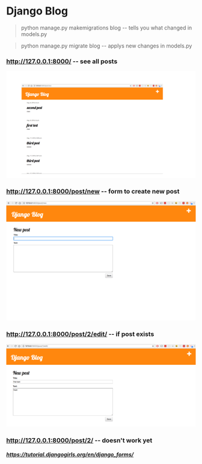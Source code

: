 # Django Blog


> python manage.py makemigrations blog		-- tells you what changed in models.py


> python manage.py migrate blog		-- applys new changes in models.py




### http://127.0.0.1:8000/	-- see all posts 

![alt text](screenshots/post_list.png)




### http://127.0.0.1:8000/post/new	-- form to create new post

![alt text](screenshots/post_new.png)



### http://127.0.0.1:8000/post/2/edit/		-- if post exists

![alt text](screenshots/post_edit.png)



### http://127.0.0.1:8000/post/2/  -- doesn't work yet 

##### https://tutorial.djangogirls.org/en/django_forms/

